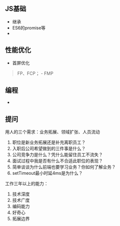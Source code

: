 ## JS基础
+ 继承
+ ES6的promise等
+ 

## 性能优化
+ 首屏优化
> FP、FCP； - FMP

## 编程
+ 


## 提问
用人的三个需求：业务拓展、领域扩张、人员流动
1. 职位是新业务拓展还是补充离职员工？
2. 入职后公司希望做到的三件事是什么？
3. 公司竞争力是什么？凭什么能留住员工不流失？
4. 面试过程中我是否有什么不合适此职位的表现？
5. 简单谈谈为什么前端也要学习业务？你如何了解业务？
6. setTimeout最小时延4ms是为什么？

工作三年以上的能力：
1. 技术深度
2. 技术广度
3. 编码能力
4. 好奇心
5. 拓展边界

